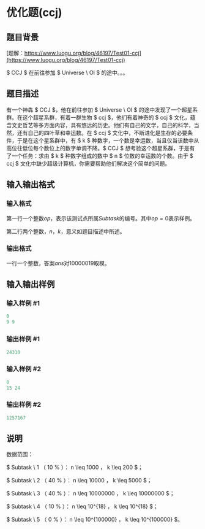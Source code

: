 # 优化题(ccj)

## 题目背景

[题解：https://www.luogu.org/blog/46197/Test01-ccj](https://www.luogu.org/blog/46197/Test01-ccj)

$ CCJ $ 在前往参加 $ Universe \ OI $ 的途中。。。

## 题目描述

有一个神犇 $ CCJ $，他在前往参加 $ Universe \ OI $ 的途中发现了一个超星系群。在这个超星系群，有着一群生物 $ ccj $，他们有着神奇的 $ ccj $ 文化，蕴含文史哲艺等多方面内容，具有悠远的历史。他们有自己的文学，自己的科学，当然，还有自己的四叶草和幸运数。在 $ ccj $ 文化中，不断进化是生存的必要条件，于是在这个星系群中，有 $ k $ 种数字，一个数是幸运数，当且仅当该数中从高位往低位每个数位上的数字单调不降。$ CCJ $ 想考验这个超星系群，于是有了一个任务：求由 $ k $ 种数字组成的数中 $ n $ 位数的幸运数的个数。由于 $ ccj $ 文化中缺少超级计算机，你需要帮助他们解决这个简单的问题。

## 输入输出格式

### 输入格式

第一行一个整数$op$，表示该测试点所属$Subtask$的编号。其中$op=0$表示样例。

第二行两个整数，$n$，$k$，意义如题目描述中所述。

### 输出格式

一行一个整数，答案$ans$对$10000019$取模。

## 输入输出样例

### 输入样例 #1

```cpp
0
9 9
```


### 输出样例 #1

```cpp
24310
```


### 输入样例 #2

```cpp
0
15 24
```


### 输出样例 #2

```cpp
1257167
```


## 说明

数据范围：

$ Subtask \ 1 $（$ 10 \% $）：$ n \leq 1000 $，$ k \leq 200 $；

$ Subtask \ 2 $（$ 40 \% $）：$ n \leq 10000 $，$ k \leq 5000 $；

$ Subtask \ 3 $（$ 40 \% $）：$ n \leq 10000000 $，$ k \leq 10000000 $；

$ Subtask \ 4 $（$ 10 \% $）：$ n \leq 10^{18} $，$ k \leq 10^{18} $；

$ Subtask \ 5 $（$ 0 \% $）：$ n \leq 10^{100000} $，$ k \leq 10^{100000} $。


